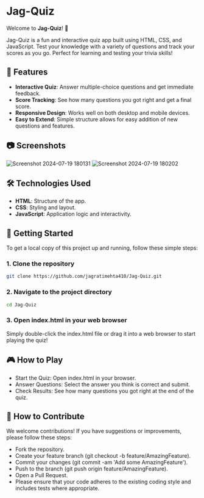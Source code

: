 # Jag-Quiz

Welcome to **Jag-Quiz**! 🎉

Jag-Quiz is a fun and interactive quiz app built using HTML, CSS, and JavaScript. Test your knowledge with a variety of questions and track your scores as you go. Perfect for learning and testing your trivia skills!

## 🚀 Features

- **Interactive Quiz**: Answer multiple-choice questions and get immediate feedback.
- **Score Tracking**: See how many questions you got right and get a final score.
- **Responsive Design**: Works well on both desktop and mobile devices.
- **Easy to Extend**: Simple structure allows for easy addition of new questions and features.

## 📷 Screenshots

![Screenshot 2024-07-19 180131](https://github.com/user-attachments/assets/19a42f55-101e-489a-88a7-172e64a264ff)
![Screenshot 2024-07-19 180202](https://github.com/user-attachments/assets/de8ab345-bd17-4845-954c-e8f1f75cb598)


## 🛠️ Technologies Used

- **HTML**: Structure of the app.
- **CSS**: Styling and layout.
- **JavaScript**: Application logic and interactivity.

## 🚀 Getting Started

To get a local copy of this project up and running, follow these simple steps:

### 1. Clone the repository

```bash
git clone https://github.com/jagratimehta410/Jag-Quiz.git
```
### 2. Navigate to the project directory
```bash
cd Jag-Quiz
```
### 3. Open index.html in your web browser
Simply double-click the index.html file or drag it into a web browser to start playing the quiz!

## 🎮 How to Play
- Start the Quiz: Open index.html in your browser.
- Answer Questions: Select the answer you think is correct and submit.
- Check Results: See how many questions you got right at the end of the quiz.

## 📄 How to Contribute
We welcome contributions! If you have suggestions or improvements, please follow these steps:

- Fork the repository.
- Create your feature branch (git checkout -b feature/AmazingFeature).
- Commit your changes (git commit -am 'Add some AmazingFeature').
- Push to the branch (git push origin feature/AmazingFeature).
- Open a Pull Request.
- Please ensure that your code adheres to the existing coding style and includes tests where appropriate.
